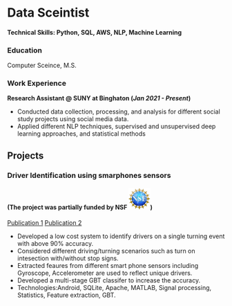 # Data Sceintist

#### Technical Skills: Python, SQL, AWS, NLP, Machine Learning

### Education
Computer Sceince, M.S.

### Work Experience
**Research Assistant @ SUNY at Binghaton (_Jan 2021 - Present_)**
- Conducted data collection, processing, and analysis for different social study projects using social media data.
- Applied different NLP techniques, supervised and unsupervised deep learning approaches, and statistical methods

## Projects
### Driver Identification using smarphones sensors 
#### (The project was partially funded by NSF <img src="./assets/img/nsf.jpeg" width="50" />)
[Publication 1](https://dl.acm.org/doi/abs/10.1145/3241539.3267769)
[Publication 2](https://ieeexplore.ieee.org/abstract/document/9209713)

- Developed a low cost system to identify drivers on a single turning event with above 90% accuracy.
- Considered different driving/turning scenarios such as turn on intesection with/without stop signs.
- Extracted feaures from different smart phone sensors including Gyroscope, Accelerometer are used to reflect unique drivers.
- Developed a multi-stage GBT classifer to increase the accuracy.
- Technologies:Android, SQLite, Apache, MATLAB, Signal processing, Statistics, Feature extraction, GBT.  
